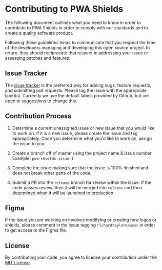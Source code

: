 # Contributing to PWA Shields

The following document outlines what you need to know in order to contribute to
PWA Shields in order to comply with our standards and to create a quality software product.

Following these guidelines helps to communicate that you respect the time of
the developers managing and developing this open source project. In return,
they should reciprocate that respect in addressing your issue or assessing
patches and features.

## Issue Tracker

The [issue tracker](https://github.com/richardtaylordawson/pwa-shields/issues) is
the preferred way for adding bugs, feature requests, and submitting pull requests.
Please tag the issue with the appropriate label(s). Currently we use the default
labels provided by Github, but are open to suggestions to change this.


## Contribution Process

1. Determine a current unassigned issue or new issue that you would like to work on.
If it is a new issue, please create the issue and tag appropriately. Once you determine
what you'd like to work on, assign the issue to you.

2. Create a branch off of master using the project name & issue number.
Example: `pwa-shields-issue-1`

3. Complete the issue making sure that the issue is 100% finished and does not break
other parts of the code.

4. Submit a PR into the `release` branch for review within the issue. If the code passes
review, then it will be merged into `release` and then determined when it will be launched
to production.

## Figma

If the issue you are working on involves modifying or creating new logos or shields, please
comment in the issue tagging `richardtaylordawson` in order to get access to the Figma
file.

## License

By contributing your code, you agree to license your contribution under the [MIT License](../LICENSE).
